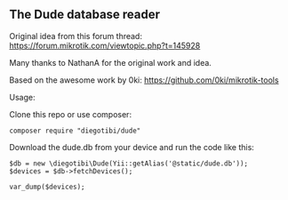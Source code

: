 ## The Dude database reader

Original idea from this forum thread: https://forum.mikrotik.com/viewtopic.php?t=145928

Many thanks to NathanA for the original work and idea.

Based on the awesome work by 0ki: https://github.com/0ki/mikrotik-tools

Usage:

Clone this repo or use composer:
    
`composer require "diegotibi/dude"`

Download the dude.db from your device and run the code like this:

    $db = new \diegotibi\Dude(Yii::getAlias('@static/dude.db'));
    $devices = $db->fetchDevices();

    var_dump($devices);